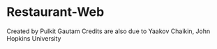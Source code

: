 # Restaurant-Web
Created by Pulkit Gautam
Credits are also due to Yaakov Chaikin, John Hopkins University
